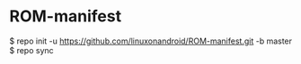 ROM-manifest
============

$ repo init -u https://github.com/linuxonandroid/ROM-manifest.git -b master
$ repo sync

